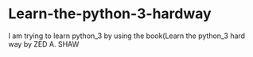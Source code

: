 # Learn-the-python-3-hardway
I am trying to learn python_3 by using the book(Learn the python_3 hard way by ZED A. SHAW
